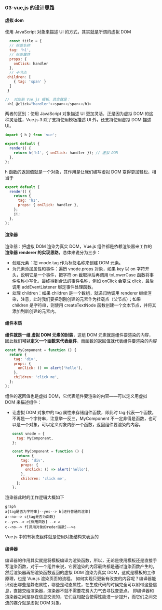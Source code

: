 ### 03-vue,js 的设计思路

#### 虚拟 dom

使用 JavaScript 对象来描述 UI 的方式，其实就是所谓的虚拟 DOM

```javascript
  const title = {
  // 标签名称
  tag: 'h1',
  // 标签属性
  props: {
    onClick: handler
  },
  // 子节点
 children: [
    { tag: 'span' }
  ]
 }

//  对应到 Vue.js 模板，其实就是：
 <h1 @click="handler"><span></span></h1>
```

两者的区别：使用 JavaScript 对象描述 UI 更加灵活，正是因为虚拟 DOM 的这种灵活性，Vue.js 3 除了支持使用模板描述 UI 外，还支持使用虚拟 DOM 描述 UI。

```javascript
import { h } from 'vue';

export default {
  render() {
    return h('h1', { onClick: handler }); // 虚拟 DOM
  },
};
```

h 函数的返回值就是一个对象，其作用是让我们编写虚拟 DOM 变得更加轻松，相当于

```javascript
export default {
  render() {
    return {
      tag: 'h1',
      props: { onClick: handler },
    };
    ji;
  },
};
```

#### 渲染器

渲染器：把虚拟 DOM 渲染为真实 DOM，Vue.js 组件都是依赖渲染器来工作的
**渲染器 renderer 的实现思路**，总体来说分为三步：

- 创建元素：把 vnode.tag 作为标签名称来创建 DOM 元素。
- 为元素添加属性和事件：遍历 vnode.props 对象，如果 key 以 on 字符开头，说明它是一个事件，把字符 on 截取掉后再调用 toLowerCase 函数将事件名称小写化，最终得到合法的事件名称，例如 onClick 会变成 click，最后调用 addEventListener 绑定事件处理函数。
- 处理 children：如果 children 是一个数组，就递归地调用 renderer 继续渲染，注意，此时我们要把刚刚创建的元素作为挂载点（父节点）；如果 children 是字符串，则使用 createTextNode 函数创建一个文本节点，并将其添加到新创建的元素内。

#### 组件本质

**组件就是一组 虚拟 DOM 元素的封装**，这组 DOM 元素就是组件要渲染的内容，因此我们**可以定义一个函数来代表组件**，而函数的返回值就代表组件要渲染的内容

```javascript
const MyComponent = function () {
  return {
    tag: 'div',
    props: {
      onClick: () => alert('hello'),
    },
    children: 'click me',
  };
};
```

组件的返回值也是虚拟 DOM，它代表组件要渲染的内容——可以定义用虚拟 DOM 来描述组件：

- 让虚拟 DOM 对象中的 tag 属性来存储组件函数，即此时 tag 代表一个函数，不再是一个字符串，注意举一反三，MyComponent 不一定非得是函数，也可以是一个对象，可以定义对象内部一个函数，返回组件要渲染的内容。

  ```javascript
  const vnode = {
    tag: MyComponent,
  };

  const MyComponent = function () {
    return {
      tag: 'div',
      props: {
        onClick: () => alert('hello'),
      },
      children: 'click me',
    };
  };
  ```

渲染器此时的工作逻辑大概如下

```mermaid
graph
a{tag是否为字符串}--yes--> b[进行普通的渲染]
a--no--> c{tag是否为函数}
c--yes--> e[调用函数] --> a
c--no--> f[调用对象的reder函数]-->a
```

Vue.js 中的有状态组件就是使用对象结构来表达的

#### 编译器

编译器的作用其实就是将模板编译为渲染函数，所以，无论是使用模板还是直接手写渲染函数，对于一个组件来说，它要渲染的内容最终都是通过渲染函数产生的，然后渲染器再把渲染函数返回的虚拟 DOM 渲染为真实 DOM，这就是模板的工作原理，也是 Vue.js 渲染页面的流程。
如何实现只更新有改变的内容呢？编译器能识别出哪些是静态属性，哪些是动态属性，在生成代码的时候完全可以附带这些信息，直接交给渲染器，渲染器不就不需要花费大力气去寻找变更点。
即编译器和渲染器之间是存在信息交流的，它们互相配合使得性能进一步提升，而它们之间交流的媒介就是虚拟 DOM 对象。
